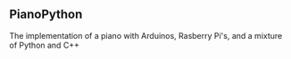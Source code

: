 ## PianoPython
The implementation of a piano with Arduinos, Rasberry Pi's, and a mixture of Python and C++
